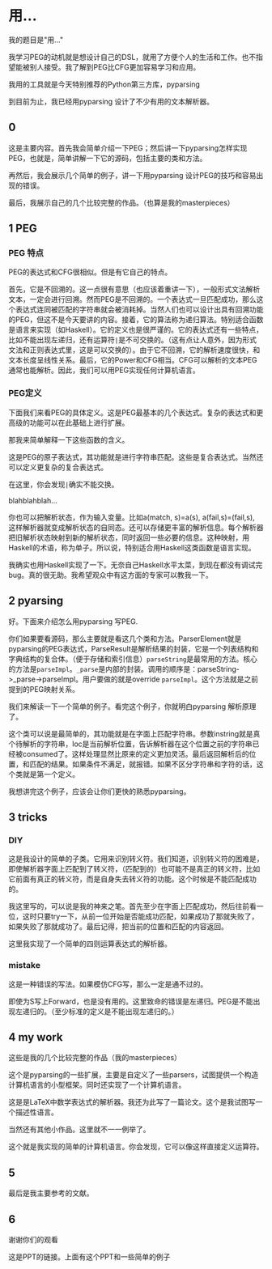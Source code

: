 # 用...

我的题目是"用..."



我学习PEG的动机就是想设计自己的DSL，就用了方便个人的生活和工作。也不指望能被别人接受。我了解到PEG比CFG更加容易学习和应用。

我用的工具就是今天特别推荐的Python第三方库，pyparsing

到目前为止，我已经用pyparsing 设计了不少有用的文本解析器。



## 0

这是主要内容。首先我会简单介绍一下PEG；然后讲一下pyparsing怎样实现PEG，也就是，简单讲解一下它的源码，包括主要的类和方法。

再然后，我会展示几个简单的例子，讲一下用pyparsing 设计PEG的技巧和容易出现的错误。

最后，我展示自己的几个比较完整的作品。（也算是我的masterpieces）



## 1 PEG

### PEG 特点

PEG的表达式和CFG很相似。但是有它自己的特点。

首先，它是不回溯的。这一点很有意思（也应该着重讲一下），一般形式文法解析文本，一定会进行回溯。然而PEG是不回溯的。一个表达式一旦匹配成功，那么这个表达式连同被匹配的字符串就会被消耗掉。当然人们也可以设计出具有回溯功能的PEG，但这不是今天要讲的内容。接着，它的算法称为递归算法。特别适合函数是语言来实现（如Haskell）。它的定义也是很严谨的。它的表达式还有一些特点，比如不能出现左递归，还有运算符`|`是不可交换的。（这有点让人意外，因为形式文法和正则表达式里，这是可以交换的）。由于它不回溯，它的解析速度很快，和文本长度呈线性关系。最后，它的Power和CFG相当。CFG可以解析的文本PEG通常也能解析。因此，我们可以用PEG实现任何计算机语言。



### PEG定义

下面我们来看PEG的具体定义。这是PEG最基本的几个表达式。复杂的表达式和更高级的功能可以在此基础上进行扩展。

那我来简单解释一下这些函数的含义。



这是PEG的原子表达式，其功能就是进行字符串匹配。这些是复合表达式。当然还可以定义更复杂的复合表达式。

在这里，你会发现`|`确实不能交换。

blahblahblah...



你也可以把解析状态，作为输入变量。比如a(match, s)=a(s), a(fail,s)=(fail,s), 这样解析器就变成解析状态的自同态。还可以存储更丰富的解析信息。每个解析器把旧解析状态映射到新的解析状态，同时返回一些必要的信息。这种映射，用Haskell的术语，称为单子。所以说，特别适合用Haskell这类函数是语言实现。

我确实也用Haskell实现了一下。无奈自己Haskell水平太菜，到现在都没有调试完bug。真的很无助。我希望观众中有这方面的专家可以教我一下。



## 2 pyarsing

好。下面来介绍怎么用pyparsing 写PEG.

你们如果要看源码，那么主要就是看这几个类和方法。ParserElement就是pyparsing的PEG表达式，ParseResult是解析结果的封装，它是一个列表结构和字典结构的复合体。（便于存储和索引信息）`parseString`是最常用的方法。核心的方法是`parseImpl`。`_parse`是内部的封装。调用的顺序是：parseString->_parse->parseImpl。用户要做的就是override `parseImpl`。这个方法就是之前提到的PEG映射关系。



我们来解读一下一个简单的例子。看完这个例子，你就明白pyparsing 解析原理了。

这个类可以说是最简单的，其功能就是在字面上匹配字符串。参数instring就是真个待解析的字符串，loc是当前解析位置，告诉解析器在这个位置之前的字符串已经被consumed了。这样处理显然比原来的定义更加灵活。最后返回解析后的位置，和匹配的结果。如果条件不满足，就报错。如果不区分字符串和字符的话，这个类就是第一个定义。

我想讲完这个例子，应该会让你们更快的熟悉pyparsing。



## 3 tricks

### DIY

这是我设计的简单的子类。它用来识别转义符。我们知道，识别转义符的困难是，即使解析器字面上匹配到了转义符，（匹配到的）也可能不是真正的转义符，比如它前面有真正的转义符，而是自身失去转义符的功能。这个时候是不能匹配成功的。

我这里写的，可以说是我的神来之笔。首先至少在字面上匹配成功，然后往前看一位，这时只要try一下，从前一位开始是否能成功匹配，如果成功了那就失败了，如果失败了那就成功了。最后记得，把当前的位置和匹配的内容返回。



这里我实现了一个简单的四则运算表达式的解析器。



### mistake

这是一种错误的写法。如果模仿CFG写，那么一定是通不过的。

即使为S写上Forward，也是没有用的。这里致命的错误是左递归。PEG是不能出现左递归的。（至少标准的定义是不能出现左递归的。）



## 4 my work

这些是我的几个比较完整的作品（我的masterpieces）

这个是pyparsing的一些扩展，主要是自定义了一些parsers，试图提供一个构造计算机语言的小型框架。同时还实现了一个计算机语言。

这是是LaTeX中数学表达式的解析器。我还为此写了一篇论文。这个是我试图写一个描述性语言。

当然还有其他小作品。这里就不一一例举了。



这个就是我实现的简单的计算机语言。你会发现，它可以像这样直接定义运算符。



## 5

最后是我主要参考的文献。



## 6

谢谢你们的观看



这是PPT的链接。上面有这个PPT和一些简单的例子